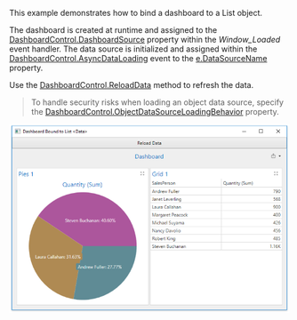 This example demonstrates how to bind a dashboard to a List<Data> object.

The dashboard is created at runtime and assigned to the [DashboardControl.DashboardSource](https://docs.devexpress.com/Dashboard/DevExpress.DashboardWpf.DashboardControl.DashboardSource) property within the _Window_Loaded_ event handler. The data source is initialized and assigned within the [DashboardControl.AsyncDataLoading](https://docs.devexpress.com/Dashboard/DevExpress.DashboardWpf.DashboardControl.AsyncDataLoading) event to the [e.DataSourceName](https://docs.devexpress.com/Dashboard/DevExpress.DashboardCommon.DataLoadingEventArgs.DataSourceName) property. 

Use the [DashboardControl.ReloadData](https://docs.devexpress.com/Dashboard/DevExpress.DashboardWpf.DashboardControl.ReloadData) method to refresh the data.

>To handle security risks when loading an object data source, specify the [DashboardControl.ObjectDataSourceLoadingBehavior](https://docs.devexpress.com/Dashboard/DevExpress.DashboardWpf.DashboardControl.ObjectDataSourceLoadingBehavior) property.

![](https://github.com/BrianDX/wpf-dashboard-how-to-bind-to-object-list/blob/18.1.3%2B/images/wpf-dashboard-how-to-bind-to-object-list.png)